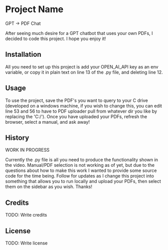 # Project Name

GPT -> PDF Chat

After seeing much desire for a GPT chatbot that uses your own PDFs, I decided to code this project. I hope you enjoy it!

## Installation

All you need to set up this project is add your OPEN_AI_API key as an env variable, or copy it in plain text on line 13 of the .py file, and deleting line 12.

## Usage

To use the project, save the PDF's you want to query to your C drive (developed on a windows machine, if you wish to change this, you can edit line 53 and 56 to have to PDF uploader pull from whatever dir you like by replacing the 'C:/'). Once you have uploaded your PDFs, refresh the browser, select a manual, and ask away!

## History

WORK IN PROGRESS

Currently the .py file is all you need to produce the functionality shown in the video. Manual/PDF selection is not working as of yet, but due to the questions about how to make this work I wanted to provide some source code for the time being. Follow for updates as I change this project into something that allows you to run locally and upload your PDFs, then select them on the sidebar as you wish. Thanks!

## Credits

TODO: Write credits

## License

TODO: Write license